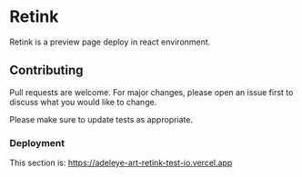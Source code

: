 # Retink

Retink is a preview page deploy in react environment.



## Contributing

Pull requests are welcome. For major changes, please open an issue first
to discuss what you would like to change.

Please make sure to update tests as appropriate.


### Deployment

This section is: https://adeleye-art-retink-test-io.vercel.app

